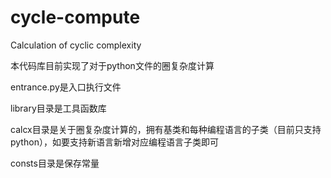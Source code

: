 # cycle-compute
Calculation of cyclic complexity

本代码库目前实现了对于python文件的圈复杂度计算

entrance.py是入口执行文件

library目录是工具函数库

calcx目录是关于圈复杂度计算的，拥有基类和每种编程语言的子类（目前只支持python），如要支持新语言新增对应编程语言子类即可

consts目录是保存常量
